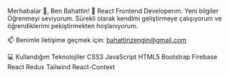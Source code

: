 Merhabalar 👋, Ben Bahattin!
🚀  React Frontend Developerım. Yeni bilgiler Öğrenmeyi seviyorum. Sürekli olarak kendimi geliştirmeye çalışıyorum ve öğrendiklerimi pekiştirmekten hoşlanıyorum.

📫 Benimle iletişime geçmek için: bahattinzengin@gmail.com

💻 Kullandığım Teknolojiler
CSS3 JavaScript HTML5 Bootstrap  Firebase React Redux Tailwind React-Context
